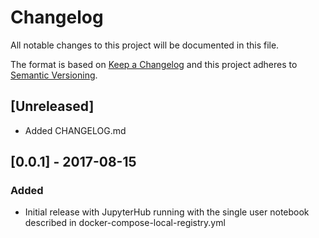 # Changelog
All notable changes to this project will be documented in this file.

The format is based on [Keep a Changelog](http://keepachangelog.com/en/1.0.0/)
and this project adheres to [Semantic Versioning](http://semver.org/spec/v2.0.0.html).

## [Unreleased]
- Added CHANGELOG.md

## [0.0.1] - 2017-08-15
### Added
- Initial release with JupyterHub running with the single user notebook described
  in docker-compose-local-registry.yml
